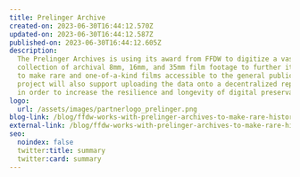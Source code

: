 ```yaml
---
title: Prelinger Archive
created-on: 2023-06-30T16:44:12.570Z
updated-on: 2023-06-30T16:44:12.587Z
published-on: 2023-06-30T16:44:12.605Z
description:
  The Prelinger Archives is using its award from FFDW to digitize a vast
  collection of archival 8mm, 16mm, and 35mm film footage to further its mission
  to make rare and one-of-a-kind films accessible to the general public. This
  project will also support uploading the data onto a decentralized repository
  in order to increase the resilience and longevity of digital preservation.
logo:
  url: /assets/images/partnerlogo_prelinger.png
blog-link: /blog/ffdw-works-with-prelinger-archives-to-make-rare-historic-films-more-accessible-using-the-decentralized-web/
external-link: /blog/ffdw-works-with-prelinger-archives-to-make-rare-historic-films-more-accessible-using-the-decentralized-web/
seo:
  noindex: false
  twitter:title: summary
  twitter:card: summary
---
```

